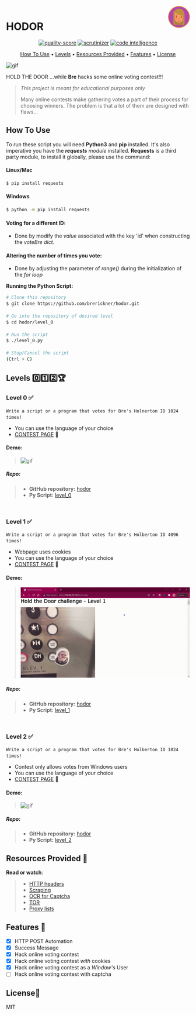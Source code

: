 <a href="https://github.com/brerickner/">
    <img src="bre_favi.png" alt="Bre" title="Bre's Github" align="right" height="60" />
</a> 

# HODOR
<p align="center">
<a href="https://scrutinizer-ci.com/g/brerickner/hodor/?branch=master"><img src="https://scrutinizer-ci.com/g/brerickner/hodor/badges/quality-score.png?b=master" alt="quality-score" title="Hodor's quality score (1-10)"></a>
<a href="https://scrutinizer-ci.com/g/brerickner/hodor/build-status/master"><img src="https://scrutinizer-ci.com/g/brerickner/hodor/badges/build.png?b=master" alt="scrutinizer" title="Successful Build"></a>
<a href="https://scrutinizer-ci.com/code-intelligence"><img src="https://scrutinizer-ci.com/g/brerickner/hodor/badges/code-intelligence.svg?b=master" alt="code intelligence" title="Code Intelligence available"></a>
</p>

<p align="center">
<a href="#how-to-use">How To Use</a> •
<a href="#levels-zeroonetwotrophy">Levels</a> •
<a href="#resources-provided--bookmark_tabs">Resources Provided</a> •
<a href="#features--rocket">Features</a> •
<a href="#licensescroll">License</a>
</p>

![gif](https://s3.amazonaws.com/intranet-projects-files/holbertonschool-higher-level_programming+/261/giphy_hodor.gif)



HOLD THE DOOR ...while **Bre** hacks some online voting contest!!!  

> _This project is meant for educational purposes only_
>
> Many online contests make gathering votes a part of their process for choosing winners. The problem is that a lot of them are designed with flaws… 

##  How To Use

To run these script you will need **Python3** and **pip** installed. It's also imperative you have the ***requests*** *module* installed. **Requests** is a third party module, to install it globally, please use the command:

#### Linux/Mac
```bash
$ pip install requests
```
#### Windows
```bash
$ python -m pip install requests
```
####  **Voting for a different ID:**   
* Done by modify the *value* associated with the key 'id' when constructing the *voteBre dict*.

####  **Altering the number of times you vote:**
* Done by adjusting the parameter of *range()* during the initialization of the *for loop*


**Running the Python Script:**
```bash
# Clone this repository
$ git clone https://github.com/brerickner/hodor.git  

# Go into the repository of desired level
$ cd hodor/level_0  

# Run the script
$ ./level_0.py  

# Stop/Cancel the script
(Ctrl + C)
```

## Levels :zero::one::two::trophy: 

### Level 0 :white_check_mark:  

`Write a script or a program that votes for Bre's Holnerton ID 1024 times!`
*  You can use the language of your choice
*  [CONTEST PAGE](http://158.69.76.135/level0.php) :checkered_flag:  

#### Demo:
>![gif](level_0/level_0_Demo.gif)

##### **Repo:**
>
> - **GitHub repository:** [hodor](https://github.com/brerickner/hodor)
> - **Py Script:** [level_0](https://github.com/brerickner/hodor/blob/master/level_0/level_0.py)   

&nbsp;

### Level 1 :white_check_mark:

`Write a script or a program that votes for Bre's Holberton ID 4096 times!`
*  Webpage uses cookies
*  You can use the language of your choice
*  [CONTEST PAGE](http://158.69.76.135/level1.php) :checkered_flag:
#### Demo:  
> ![gif](level_1/Level_1.gif)

##### **Repo:**
>
> * **GitHub repository:** [hodor](https://github.com/brerickner/hodor)
> * **Py Script:** [level_1](https://github.com/brerickner/hodor/blob/master/level_1/level1.py)

&nbsp;

### Level 2 :white_check_mark:

`Write a script or a program that votes for Bre's Holberton ID 1024 times! `
*  Contest only allows votes from Windows users
*  You can use the language of your choice
*  [CONTEST PAGE](http://158.69.76.135/level2.php) :checkered_flag:

#### Demo:  
> ![gif](level_2/demo_level_2.gif)

##### **Repo:**
>
> *   **GitHub repository:** [hodor](https://github.com/brerickner/hodor)
> *   **Py Script:** [level_2](https://github.com/brerickner/hodor/blob/master/level_2/level_2.py)

## Resources Provided  :bookmark_tabs:

**Read or watch**:

>*   [HTTP headers](https://www.google.com/search?q=http+headers+explained+post&oq=http+headers+explained+post)
>*   [Scraping](/rltoken/L2HhLK0iyncmurlkigh5yw "Scraping")
>*   [OCR for Captcha](https://www.google.com/search?q=solving+captcha+with+ocr)
>*   [TOR](https://www.google.com/search?q=tor)
>*   [Proxy lists](https://www.google.com/search?q=proxy+lists)

## Features  :rocket:

- [x] HTTP POST Automation
- [x] Success Message
- [x] Hack online voting contest
- [x] Hack online voting contest *with* cookies
- [x] Hack online voting contest as a *Window's* User
- [ ] Hack online voting contest with captcha
## License:scroll:

MIT  


